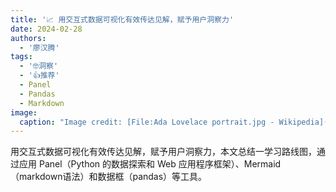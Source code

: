 ```yaml
---
title: '📈 用交互式数据可视化有效传达见解，赋予用户洞察力'
date: 2024-02-28
authors:
  - '廖汉腾'
tags:
  - '🤓洞察'
  - '👍推荐'
  - Panel
  - Pandas
  - Markdown
image:
  caption: "Image credit: [File:Ada Lovelace portrait.jpg - Wikipedia](https://en.wikipedia.org/wiki/File:Ada_Lovelace_portrait.jpg)"
---
```


用交互式数据可视化有效传达见解，赋予用户洞察力，本文总结一学习路线图，通过应用 Panel（Python 的数据探索和 Web 应用程序框架）、Mermaid（markdown语法）和数据框（pandas）等工具。

<!--more-->
